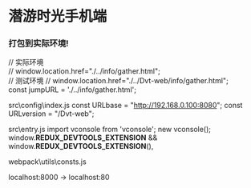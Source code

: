 # 潜游时光手机端


### 打包到实际环境! 
// 实际环境  
// window.location.href="./../info/gather.html";  
// 测试环境
// window.location.href="./../Dvt-web/info/gather.html";  
const jumpURL = './../info/gather.html';


src\config\index.js
const URLbase = "http://192.168.0.100:8080";
const URLversion = "/Dvt-web";


src\entry.js
import vconsole from 'vconsole';
new vconsole();
window.__REDUX_DEVTOOLS_EXTENSION__ && window.__REDUX_DEVTOOLS_EXTENSION__(),


webpack\utils\consts.js

localhost:8000 -> localhost:80

